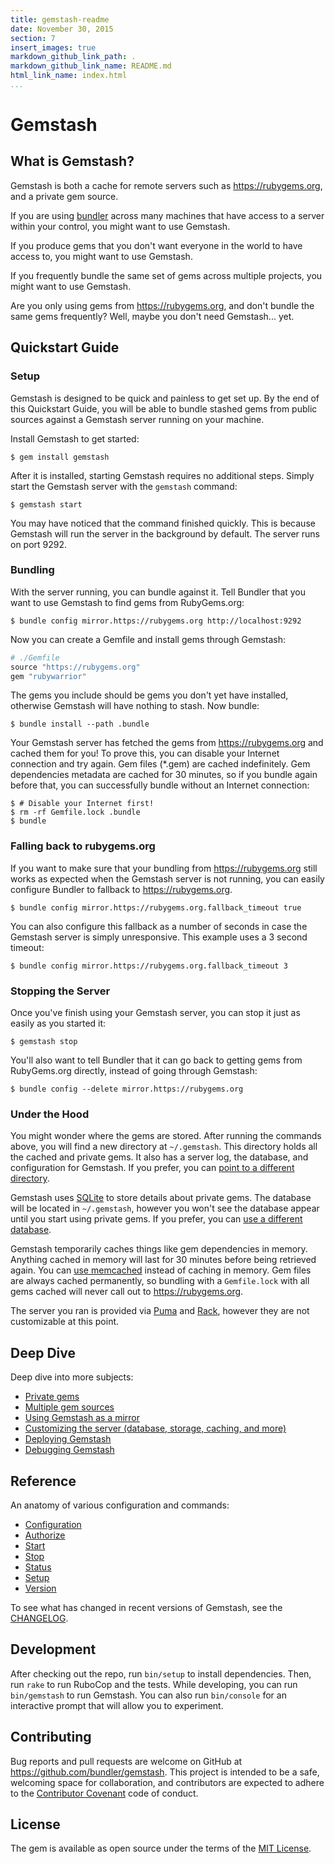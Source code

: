 ```yaml
---
title: gemstash-readme
date: November 30, 2015
section: 7
insert_images: true
markdown_github_link_path: .
markdown_github_link_name: README.md
html_link_name: index.html
...
```


# Gemstash

## What is Gemstash?

Gemstash is both a cache for remote servers such as https://rubygems.org, and a
private gem source.

If you are using [bundler][BUNDLER] across many machines that have
access to a server within your control, you might want to use Gemstash.

If you produce gems that you don't want everyone in the world to have access to,
you might want to use Gemstash.

If you frequently bundle the same set of gems across multiple projects, you
might want to use Gemstash.

Are you only using gems from https://rubygems.org, and don't bundle the same
gems frequently? Well, maybe you don't need Gemstash... yet.

## Quickstart Guide

### Setup

Gemstash is designed to be quick and painless to get set up. By the end of this
Quickstart Guide, you will be able to bundle stashed gems from public sources
against a Gemstash server running on your machine.

Install Gemstash to get started:

```
$ gem install gemstash
```

After it is installed, starting Gemstash requires no additional steps. Simply
start the Gemstash server with the `gemstash` command:

```
$ gemstash start
```

You may have noticed that the command finished quickly. This is because Gemstash
will run the server in the background by default. The server runs on port 9292.

### Bundling

With the server running, you can bundle against it. Tell Bundler that you want
to use Gemstash to find gems from RubyGems.org:

```
$ bundle config mirror.https://rubygems.org http://localhost:9292
```

Now you can create a Gemfile and install gems through Gemstash:

```ruby
# ./Gemfile
source "https://rubygems.org"
gem "rubywarrior"
```

The gems you include should be gems you don't yet have installed,
otherwise Gemstash will have nothing to stash. Now bundle:

```
$ bundle install --path .bundle
```

Your Gemstash server has fetched the gems from https://rubygems.org and cached
them for you! To prove this, you can disable your Internet connection and try
again. Gem files (*.gem) are cached indefinitely. Gem dependencies metadata are
cached for 30 minutes, so if you bundle again before that, you can successfully
bundle without an Internet connection:

```
$ # Disable your Internet first!
$ rm -rf Gemfile.lock .bundle
$ bundle
```

### Falling back to rubygems.org

If you want to make sure that your bundling from https://rubygems.org still
works as expected when the Gemstash server is not running, you can easily
configure Bundler to fallback to https://rubygems.org.

```
$ bundle config mirror.https://rubygems.org.fallback_timeout true
```

You can also configure this fallback as a number of seconds in case the Gemstash
server is simply unresponsive. This example uses a 3 second timeout:

```
$ bundle config mirror.https://rubygems.org.fallback_timeout 3
```

### Stopping the Server

Once you've finish using your Gemstash server, you can stop it just as easily as
you started it:

```
$ gemstash stop
```

You'll also want to tell Bundler that it can go back to getting gems from
RubyGems.org directly, instead of going through Gemstash:

```
$ bundle config --delete mirror.https://rubygems.org
```

### Under the Hood

You might wonder where the gems are stored. After running the commands above,
you will find a new directory at `~/.gemstash`. This directory holds all the
cached and private gems. It also has a server log, the database, and
configuration for Gemstash. If you prefer, you can [point to a different
directory][CUSTOMIZE_FILES].

Gemstash uses [SQLite][SQLITE] to store details about private
gems. The database will be located in `~/.gemstash`, however you won't see the
database appear until you start using private gems. If you prefer, you can [use
a different database][CUSTOMIZE_DATABASE].

Gemstash temporarily caches things like gem dependencies in memory. Anything
cached in memory will last for 30 minutes before being retrieved again. You can
[use memcached][CUSTOMIZE_CACHE] instead of caching in memory. Gem files
are always cached permanently, so bundling with a `Gemfile.lock` with all gems
cached will never call out to https://rubygems.org.

The server you ran is provided via [Puma][PUMA] and [Rack][RACK], however they
are not customizable at this point.

## Deep Dive

Deep dive into more subjects:

* [Private gems][PRIVATE_GEMS]
* [Multiple gem sources][MULTIPLE_SOURCES]
* [Using Gemstash as a mirror][MIRROR]
* [Customizing the server (database, storage, caching, and more)][CUSTOMIZE]
* [Deploying Gemstash][DEPLOY]
* [Debugging Gemstash][DEBUGGING]

## Reference

An anatomy of various configuration and commands:

* [Configuration][CONFIGURATION]
* [Authorize][AUTHORIZE]
* [Start][START]
* [Stop][STOP]
* [Status][STATUS]
* [Setup][SETUP]
* [Version][VERSION]

To see what has changed in recent versions of Gemstash, see the
[CHANGELOG][CHANGELOG].

## Development

After checking out the repo, run `bin/setup` to install dependencies. Then, run
`rake` to run RuboCop and the tests. While developing, you can run
`bin/gemstash` to run Gemstash. You can also run `bin/console` for an
interactive prompt that will allow you to experiment.

## Contributing

Bug reports and pull requests are welcome on GitHub at
https://github.com/bundler/gemstash. This project is intended to be a safe,
welcoming space for collaboration, and contributors are expected to adhere to
the [Contributor Covenant][CODE_OF_CONDUCT] code of conduct.

## License

The gem is available as open source under the terms of the
[MIT License][LICENSE].

[BUNDLER]: http://bundler.io/
[CUSTOMIZE_FILES]: ./gemstash-customize.7.md#files
[SQLITE]: https://www.sqlite.org/
[CUSTOMIZE_DATABASE]: ./gemstash-customize.7.md#database
[CUSTOMIZE_CACHE]: ./gemstash-customize.7.md#cache
[PUMA]: http://puma.io/
[RACK]: http://rack.github.io/
[PRIVATE_GEMS]: ./gemstash-private-gems.7.md
[MULTIPLE_SOURCES]: ./gemstash-multiple-sources.7.md
[MIRROR]: ./gemstash-mirror.7.md
[CUSTOMIZE]: ./gemstash-customize.7.md
[DEPLOY]: ./gemstash-deploy.7.md
[DEBUGGING]: ./gemstash-debugging.7.md
[CONFIGURATION]: ./gemstash-configuration.5.md
[AUTHORIZE]: ./gemstash-authorize.1.md
[START]: ./gemstash-start.1.md
[STOP]: ./gemstash-stop.1.md
[STATUS]: ./gemstash-status.1.md
[SETUP]: ./gemstash-setup.1.md
[VERSION]: ./gemstash-version.1.md
[CHANGELOG]: https://github.com/bundler/gemstash/blob/master/CHANGELOG.md
[CODE_OF_CONDUCT]: https://github.com/bundler/gemstash/blob/master/CODE_OF_CONDUCT.md
[LICENSE]: http://opensource.org/licenses/MIT
